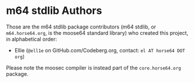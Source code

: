 
m64 stdlib Authors
==================

Those are the m64 stdlib package contributors (m64 stdlib, or
`m64.horse64.org`, is the moose64 standard library) who created this project,
in alphabetical order:

- Ellie (`@ell1e` on GitHub.com/Codeberg.org, contact: `el AT horse64 DOT org`)

Please note the moosec compiler is instead part of
the `core.horse64.org` package.

